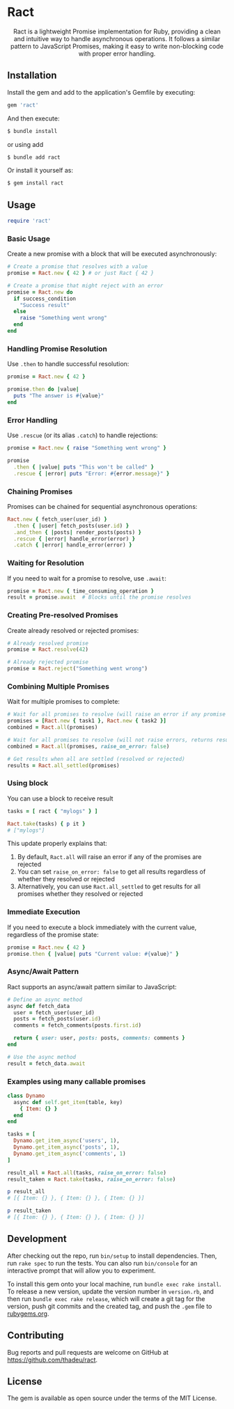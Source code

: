 # Ract

<center>
Ract is a lightweight Promise implementation for Ruby, providing a clean and intuitive way to handle asynchronous operations. It follows a similar pattern to JavaScript Promises, making it easy to write non-blocking code with proper error handling.
</center>

## Installation

Install the gem and add to the application's Gemfile by executing:

```ruby
gem 'ract'
```

And then execute:

```bash
$ bundle install
```

or using add

```bash
$ bundle add ract
```

Or install it yourself as:

```bash
$ gem install ract
```

## Usage

```ruby
require 'ract'
```

### Basic Usage

Create a new promise with a block that will be executed asynchronously:

```ruby
# Create a promise that resolves with a value
promise = Ract.new { 42 } # or just Ract { 42 }

# Create a promise that might reject with an error
promise = Ract.new do
  if success_condition
    "Success result"
  else
    raise "Something went wrong"
  end
end
```

### Handling Promise Resolution

Use `.then` to handle successful resolution:

```ruby
promise = Ract.new { 42 }

promise.then do |value|
  puts "The answer is #{value}"
end
```

### Error Handling

Use `.rescue` (or its alias `.catch`) to handle rejections:

```ruby
promise = Ract.new { raise "Something went wrong" }

promise
  .then { |value| puts "This won't be called" }
  .rescue { |error| puts "Error: #{error.message}" }
```

### Chaining Promises

Promises can be chained for sequential asynchronous operations:

```ruby
Ract.new { fetch_user(user_id) }
  .then { |user| fetch_posts(user.id) }
  .and_then { |posts| render_posts(posts) }
  .rescue { |error| handle_error(error) }
  .catch { |error| handle_error(error) }
```

### Waiting for Resolution

If you need to wait for a promise to resolve, use `.await`:

```ruby
promise = Ract.new { time_consuming_operation }
result = promise.await  # Blocks until the promise resolves
```

### Creating Pre-resolved Promises

Create already resolved or rejected promises:

```ruby
# Already resolved promise
promise = Ract.resolve(42)

# Already rejected promise
promise = Ract.reject("Something went wrong")
```

### Combining Multiple Promises

Wait for multiple promises to complete:

```ruby
# Wait for all promises to resolve (will raise an error if any promise rejects)
promises = [Ract.new { task1 }, Ract.new { task2 }]
combined = Ract.all(promises)

# Wait for all promises to resolve (will not raise errors, returns results with status)
combined = Ract.all(promises, raise_on_error: false)

# Get results when all are settled (resolved or rejected)
results = Ract.all_settled(promises)
```

### Using block

You can use a block to receive result

```ruby
tasks = [ ract { "mylogs" } ]

Ract.take(tasks) { p it }
# ["mylogs"]
```

This update properly explains that:

1. By default, `Ract.all` will raise an error if any of the promises are rejected
2. You can set `raise_on_error: false` to get all results regardless of whether they resolved or rejected
3. Alternatively, you can use `Ract.all_settled` to get results for all promises whether they resolved or rejected

### Immediate Execution

If you need to execute a block immediately with the current value, regardless of the promise state:

```ruby
promise = Ract.new { 42 }
promise.then { |value| puts "Current value: #{value}" }
```

### Async/Await Pattern

Ract supports an async/await pattern similar to JavaScript:

```ruby
# Define an async method
async def fetch_data
  user = fetch_user(user_id)
  posts = fetch_posts(user.id)
  comments = fetch_comments(posts.first.id)

  return { user: user, posts: posts, comments: comments }
end

# Use the async method
result = fetch_data.await
```

### Examples using many callable promises

```ruby
class Dynamo
  async def self.get_item(table, key)
    { Item: {} }
  end
end

tasks = [
  Dynamo.get_item_async('users', 1),
  Dynamo.get_item_async('posts', 1),
  Dynamo.get_item_async('comments', 1)
]

result_all = Ract.all(tasks, raise_on_error: false) 
result_taken = Ract.take(tasks, raise_on_error: false) 

p result_all
# [{ Item: {} }, { Item: {} }, { Item: {} }]

p result_taken
# [{ Item: {} }, { Item: {} }, { Item: {} }]
```

## Development

After checking out the repo, run `bin/setup` to install dependencies. Then, run `rake spec` to run the tests. You can also run `bin/console` for an interactive prompt that will allow you to experiment.

To install this gem onto your local machine, run `bundle exec rake install`. To release a new version, update the version number in `version.rb`, and then run `bundle exec rake release`, which will create a git tag for the version, push git commits and the created tag, and push the `.gem` file to [rubygems.org](https://rubygems.org).

## Contributing

Bug reports and pull requests are welcome on GitHub at https://github.com/thadeu/ract.

## License

The gem is available as open source under the terms of the MIT License.
